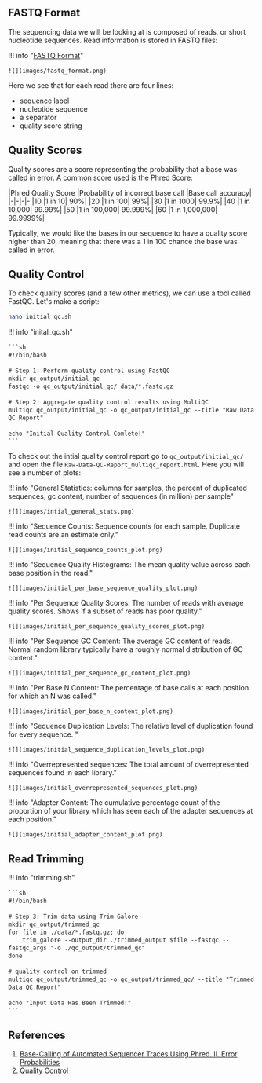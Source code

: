 ## FASTQ Format

The sequencing data we will be looking at is composed of reads, or short nucleotide sequences. Read information is stored in FASTQ files:

!!! info "[FASTQ Format](https://www.drive5.com/usearch/manual7/fastq_files.html)"

    ![](images/fastq_format.png)
   
   
Here we see that for each read there are four lines:

- sequence label
- nucleotide sequence
- a separator
- quality score string

## Quality Scores

Quality scores are a score representing the probability that a base was called in error. A common score used is the Phred Score:

|Phred Quality Score	|Probability of incorrect base call	|Base call accuracy|
|-|-|-|-
|10	|1 in 10|	90%|
|20	|1 in 100|	99%|
|30	|1 in 1000|	99.9%|
|40	|1 in 10,000|	99.99%|
|50	|1 in 100,000|	99.999%|
|60	|1 in 1,000,000|	99.9999%|

Typically, we would like the bases in our sequence to have a quality score higher than 20, meaning that there was a 1 in 100 chance the base was called in error.

## Quality Control

To check quality scores (and a few other metrics), we can use a tool called FastQC. Let's make a script:

```sh
nano initial_qc.sh
```

!!! info "inital_qc.sh"

    ```sh
    #!/bin/bash
        
    # Step 1: Perform quality control using FastQC
    mkdir qc_output/initial_qc
    fastqc -o qc_output/initial_qc/ data/*.fastq.gz
        
    # Step 2: Aggregate quality control results using MultiQC
    multiqc qc_output/initial_qc -o qc_output/initial_qc --title "Raw Data QC Report"
        
    echo "Initial Quality Control Comlete!"
    ```

To check out the intial quality control report go to `qc_output/initial_qc/` and open the file `Raw-Data-QC-Report_multiqc_report.html`. Here you will see a number of plots:

!!! info "General Statistics: columns for samples, the percent of duplicated sequences, gc content, number of sequences (in million) per sample"

    ![](images/intial_general_stats.png)

!!! info "Sequence Counts: Sequence counts for each sample. Duplicate read counts are an estimate only."

    ![](images/initial_sequence_counts_plot.png)
    
!!! info "Sequence Quality Histograms: The mean quality value across each base position in the read."

    ![](images/initial_per_base_sequence_quality_plot.png)
    
!!! info "Per Sequence Quality Scores: The number of reads with average quality scores. Shows if a subset of reads has poor quality."

    ![](images/initial_per_sequence_quality_scores_plot.png)
    
!!! info "Per Sequence GC Content: The average GC content of reads. Normal random library typically have a roughly normal distribution of GC content."

    ![](images/initial_per_sequence_gc_content_plot.png)
    
!!! info "Per Base N Content: The percentage of base calls at each position for which an N was called."

    ![](images/initial_per_base_n_content_plot.png)
    
!!! info "Sequence Duplication Levels: The relative level of duplication found for every sequence. "

    ![](images/initial_sequence_duplication_levels_plot.png)

!!! info "Overrepresented sequences: The total amount of overrepresented sequences found in each library."

    ![](images/initial_overrepresented_sequences_plot.png)
    
!!! info "Adapter Content: The cumulative percentage count of the proportion of your library which has seen each of the adapter sequences at each position."

    ![](images/initial_adapter_content_plot.png)
    
  
## Read Trimming

!!! info "trimming.sh"

    ```sh
    #!/bin/bash
    
    # Step 3: Trim data using Trim Galore
    mkdir qc_output/trimmed_qc
    for file in ./data/*.fastq.gz; do
        trim_galore --output_dir ./trimmed_output $file --fastqc --fastqc_args "-o ./qc_output/trimmed_qc"
    done

    # quality control on trimmed
    multiqc qc_output/trimmed_qc -o qc_output/trimmed_qc/ --title "Trimmed Data QC Report" 
    
    echo "Input Data Has Been Trimmed!"
    ```
    
    
## References

1. [Base-Calling of Automated Sequencer Traces Using Phred. II. Error Probabilities](https://genome.cshlp.org/content/8/3/186.full)
2. [Quality Control](https://training.galaxyproject.org/training-material/topics/sequence-analysis/tutorials/quality-control/tutorial.html)
